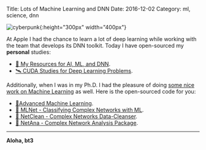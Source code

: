 Title: Lots of Machine Learning and DNN
Date: 2016-12-02
Category: ml, science, dnn

![cyberpunk](./cyberpunk/25.jpg){:height="300px" width="400px"}

At Apple I had the chance to learn a lot of deep learning while working with the team that develops its DNN toolkit. Today I have open-sourced my **personal** studies:

* [🚀 My Resources for AI, ML, and DNN](https://github.com/bt3gl/Machine-Learning-Resources).
* [🛰 CUDA Studies for Deep Learning Problems](https://github.com/bt3gl/CUDA_Studies_For_Deep_Learning).


Additionally, when I was in my Ph.D. I had the pleasure of doing [some nice work on Machine Learning](http://bt3gl.github.io/projects_page/html_files/ml.html) as well. Here is the open-sourced code for you:


* [💎Advanced Machine Learning](https://github.com/bt3gl/Advanced-Machine-Learning).
* [🍭 MLNet - Classifying Complex Networks with ML](https://github.com/bt3gl/MLNet-Classifying-Complex-Networks).
* [🔋 NetClean - Complex Networks Data-Cleanser](https://github.com/bt3gl/NetClean-Complex-Networks-Data-Cleanser).
* [🌺 NetAna - Complex Network Analysis Package](https://github.com/bt3gl/NetAna-Complex-Network-Analysis).

----

**Aloha, bt3**